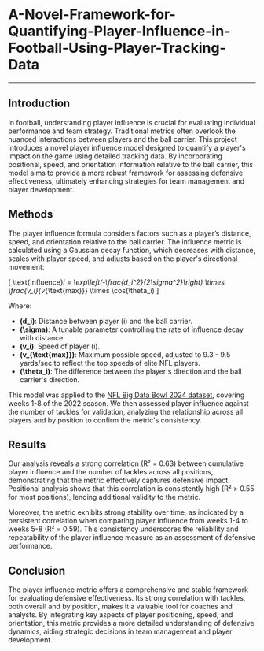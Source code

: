 # A-Novel-Framework-for-Quantifying-Player-Influence-in-Football-Using-Player-Tracking-Data
---


## Introduction
In football, understanding player influence is crucial for evaluating individual performance and team strategy. Traditional metrics often overlook the nuanced interactions between players and the ball carrier. This project introduces a novel player influence model designed to quantify a player's impact on the game using detailed tracking data. By incorporating positional, speed, and orientation information relative to the ball carrier, this model aims to provide a more robust framework for assessing defensive effectiveness, ultimately enhancing strategies for team management and player development.

## Methods
The player influence formula considers factors such as a player’s distance, speed, and orientation relative to the ball carrier. The influence metric is calculated using a Gaussian decay function, which decreases with distance, scales with player speed, and adjusts based on the player's directional movement:

\[
\text{Influence}_i = \exp\left(-\frac{d_i^2}{2\sigma^2}\right) \times \frac{v_i}{v_{\text{max}}} \times \cos(\theta_i)
\]

Where:
- **\(d_i\)**: Distance between player \(i\) and the ball carrier.
- **\(\sigma\)**: A tunable parameter controlling the rate of influence decay with distance.
- **\(v_i\)**: Speed of player \(i\).
- **\(v_{\text{max}}\)**: Maximum possible speed, adjusted to 9.3 - 9.5 yards/sec to reflect the top speeds of elite NFL players.
- **\(\theta_i\)**: The difference between the player's direction and the ball carrier's direction.

This model was applied to the [NFL Big Data Bowl 2024 dataset](https://www.kaggle.com/competitions/nfl-big-data-bowl-2024), covering weeks 1-8 of the 2022 season. We then assessed player influence against the number of tackles for validation, analyzing the relationship across all players and by position to confirm the metric's consistency.

## Results
Our analysis reveals a strong correlation (R² = 0.63) between cumulative player influence and the number of tackles across all positions, demonstrating that the metric effectively captures defensive impact. Positional analysis shows that this correlation is consistently high (R² > 0.55 for most positions), lending additional validity to the metric. 

Moreover, the metric exhibits strong stability over time, as indicated by a persistent correlation when comparing player influence from weeks 1-4 to weeks 5-8 (R² = 0.59). This consistency underscores the reliability and repeatability of the player influence measure as an assessment of defensive performance.

## Conclusion
The player influence metric offers a comprehensive and stable framework for evaluating defensive effectiveness. Its strong correlation with tackles, both overall and by position, makes it a valuable tool for coaches and analysts. By integrating key aspects of player positioning, speed, and orientation, this metric provides a more detailed understanding of defensive dynamics, aiding strategic decisions in team management and player development.

